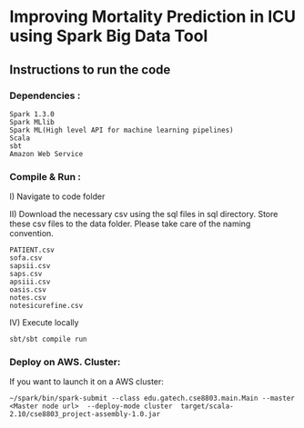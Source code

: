 # Improving Mortality Prediction in ICU using Spark Big Data Tool


## Instructions to run the code
### Dependencies :
```
Spark 1.3.0
Spark MLlib
Spark ML(High level API for machine learning pipelines)
Scala
sbt
Amazon Web Service
```

### Compile & Run :

I) Navigate to code folder

II) Download the necessary csv using the sql files in sql directory. Store these csv files to the data folder. Please take care of the naming convention.
```
PATIENT.csv
sofa.csv
sapsii.csv
saps.csv
apsiii.csv
oasis.csv
notes.csv
notesicurefine.csv
```

IV) Execute locally
```
sbt/sbt compile run
```


### Deploy on AWS. Cluster:
If you want to launch it on a AWS cluster:
```
~/spark/bin/spark-submit --class edu.gatech.cse8803.main.Main --master <Master node url>  --deploy-mode cluster  target/scala-2.10/cse8803_project-assembly-1.0.jar
